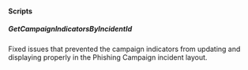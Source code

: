 
#### Scripts
##### GetCampaignIndicatorsByIncidentId
Fixed issues that prevented the campaign indicators from updating and displaying properly in the Phishing Campaign incident layout.
